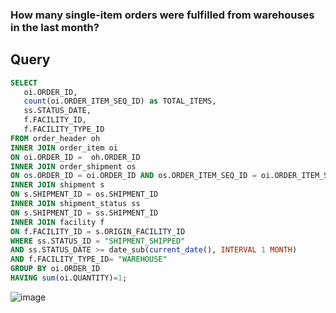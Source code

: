 ### How many single-item orders were fulfilled from warehouses in the last month? 

## Query

```sql
SELECT
   oi.ORDER_ID,
   count(oi.ORDER_ITEM_SEQ_ID) as TOTAL_ITEMS,
   ss.STATUS_DATE,
   f.FACILITY_ID,
   f.FACILITY_TYPE_ID
FROM order_header oh
INNER JOIN order_item oi
ON oi.ORDER_ID =  oh.ORDER_ID
INNER JOIN order_shipment os
ON os.ORDER_ID = oi.ORDER_ID AND os.ORDER_ITEM_SEQ_ID = oi.ORDER_ITEM_SEQ_ID
INNER JOIN shipment s
ON s.SHIPMENT_ID = os.SHIPMENT_ID
INNER JOIN shipment_status ss
ON s.SHIPMENT_ID = ss.SHIPMENT_ID
INNER JOIN facility f
ON f.FACILITY_ID = s.ORIGIN_FACILITY_ID
WHERE ss.STATUS_ID = "SHIPMENT_SHIPPED"
AND ss.STATUS_DATE >= date_sub(current_date(), INTERVAL 1 MONTH)
AND f.FACILITY_TYPE_ID= "WAREHOUSE"
GROUP BY oi.ORDER_ID
HAVING sum(oi.QUANTITY)=1;
```

![image](https://github.com/coder-1304/Training-Assignment/assets/121802518/6949a292-eec4-48b9-9493-a30db39f7bb3)
